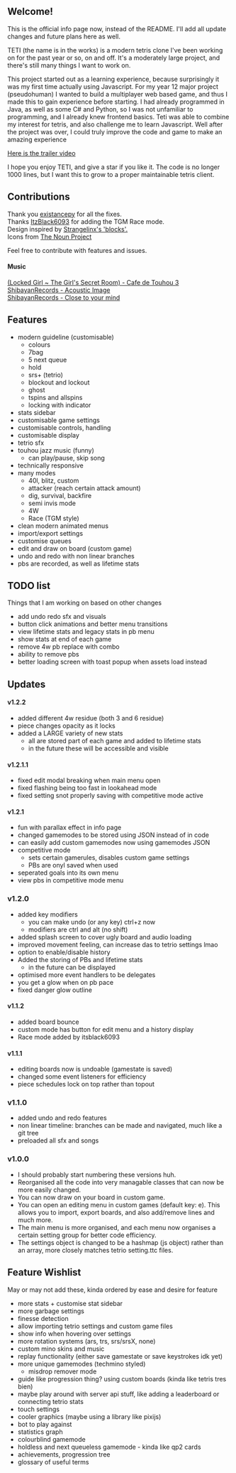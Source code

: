 ## Welcome!
This is the official info page now, instead of the README. I'll add all update changes and future plans here as well.

TETI (the name is in the works) is a modern tetris clone I've been working on for the past year or so, on and off. It's a moderately large project, and there's still many things I want to work on.

This project started out as a learning experience, because surprisingly it was my first time actually using Javascript. For my year 12 major project (pseudohuman) I wanted to build a multiplayer web based game, and thus I made this to gain experience before starting. I had already programmed in Java, as well as some C# and Python, so I was not unfamiliar to programming, and I already knew frontend basics. Teti was able to combine my interest for tetris, and also challenge me to learn Javascript. Well after the project was over, I could truly improve the code and game to make an amazing experience

[Here is the trailer video](https://www.youtube.com/watch?v=Gf2dsPRf2uM)

I hope you enjoy TETI, and give a star if you like it. The code is no longer 1000 lines, but I want this to grow to a proper maintainable tetris client.

## Contributions
Thank you [existancepy](https://github.com/existancepy) for all the fixes.  
Thanks [ItzBlack6093](https://github.com/ItzBlack6093) for adding the TGM Race mode.  
Design inspired by [Strangelinx's 'blocks'.](https://strangelinx.github.io/blocks/)  
Icons from [The Noun Project](https://thenounproject.com)

Feel free to contribute with features and issues. 

#### Music
[(Locked Girl ~ The Girl's Secret Room) - Cafe de Touhou 3](https://www.youtube.com/watch?v=7Q3c2vmXEyg)  
[ShibayanRecords - Acoustic Image](https://www.youtube.com/watch?v=4RC2hrMFIMQ)  
[ShibayanRecords - Close to your mind](https://www.youtube.com/watch?v=kPIyxq9K-Yw)

## Features
- modern guideline (customisable)
    - colours
    - 7bag
    - 5 next queue
    - hold
    - srs+ (tetrio)
    - blockout and lockout
    - ghost
    - tspins and allspins
    - locking with indicator
- stats sidebar
- customisable game settings
- customisable controls, handling
- customisable display
- tetrio sfx
- touhou jazz music (funny)
    - can play/pause, skip song
- technically responsive
- many modes
    - 40l, blitz, custom
    - attacker (reach certain attack amount)
    - dig, survival, backfire
    - semi invis mode
    - 4W
    - Race (TGM style)
- clean modern animated menus
- import/export settings
- customise queues
- edit and draw on board (custom game)
- undo and redo with non linear branches
- pbs are recorded, as well as lifetime stats

## TODO list
Things that I am working on based on other changes
- add undo redo sfx and visuals
- button click animations and better menu transitions
- view lifetime stats and legacy stats in pb menu
- show stats at end of each game
- remove 4w pb replace with combo
- ability to remove pbs
- better loading screen with toast popup when assets load instead

## Updates
#### v1.2.2
- added different 4w residue (both 3 and 6 residue)
- piece changes opacity as it locks
- added a LARGE variety of new stats
    - all are stored part of each game and added to lifetime stats
    - in the future these will be accessible and visible

#### v1.2.1.1
- fixed edit modal breaking when main menu open
- fixed flashing being too fast in lookahead mode
- fixed setting snot properly saving with competitive mode active

#### v1.2.1
- fun with parallax effect in info page
- changed gamemodes to be stored using JSON instead of in code
- can easily add custom gamemodes now using gamemodes JSON
- competitive mode 
    - sets certain gamerules, disables custom game settings
    - PBs are onyl saved when used
- seperated goals into its own menu
- view pbs in competitive mode menu

### v1.2.0
- added key modifiers
    - you can make undo (or any key) ctrl+z now
    - modifiers are ctrl and alt (no shift)
- added splash screen to cover ugly board and audio loading
- improved movement feeling, can increase das to tetrio settings lmao
- option to enable/disable history 
- Added the storing of PBs and lifetime stats
    - in the future can be displayed
- optimised more event handlers to be delegates
- you get a glow when on pb pace
- fixed danger glow outline

#### v1.1.2
- added board bounce
- custom mode has button for edit menu and a history display 
- Race mode added by itsblack6093

#### v1.1.1
- editing boards now is undoable (gamestate is saved)
- changed some event listeners for efficiency
- piece schedules lock on top rather than topout

### v1.1.0
- added undo and redo features
- non linear timeline: branches can be made and navigated, much like a git tree
- preloaded all sfx and songs

### v1.0.0
- I should probably start numbering these versions huh.
- Reorganised all the code into very managable classes that can now be more easily changed.
- You can now draw on your board in custom game.
- You can open an editing menu in custom games (default key: e). This allows you to import, export boards, and also add/remove lines and much more.
- The main menu is more organised, and each menu now organises a certain setting group for better code efficiency.
- The settings object is changed to be a hashmap (js object) rather than an array, more closely matches tetrio setting.ttc files.


## Feature Wishlist
May or may not add these, kinda ordered by ease and desire for feature
- more stats + customise stat sidebar
- more garbage settings
- finesse detection
- allow importing tetrio settings and custom game files
- show info when hovering over settings
- more rotation systems (ars, trs, srs/srsX, none)
- custom mino skins and music
- replay functionality (either save gamestate or save keystrokes idk yet)
- more unique gamemodes (techmino styled)
    - misdrop remover mode
- guide like progression thing? using custom boards (kinda like tetris tres bien)
- maybe play around with server api stuff, like adding a leaderboard or connecting tetrio stats
- touch settings
- cooler graphics (maybe using a library like pixijs)
- bot to play against
- statistics graph
- colourblind gamemode
- holdless and next queueless gamemode - kinda like qp2 cards
- achievements, progression tree
- glossary of useful terms